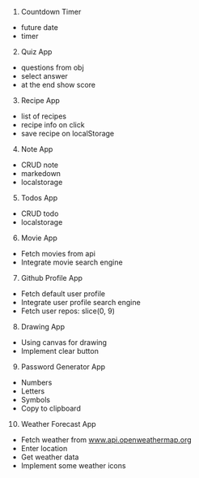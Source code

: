 1. Countdown Timer

- future date
- timer

2. Quiz App

- questions from obj
- select answer
- at the end show score

3. Recipe App

- list of recipes
- recipe info on click
- save recipe on localStorage

4. Note App

- CRUD note
- markedown
- localstorage

5. Todos App

- CRUD todo
- localstorage

6. Movie App

- Fetch movies from api
- Integrate movie search engine

7. Github Profile App

- Fetch default user profile
- Integrate user profile search engine
- Fetch user repos: slice(0, 9)

8. Drawing App

- Using canvas for drawing
- Implement clear button

9. Password Generator App

- Numbers
- Letters
- Symbols
- Copy to clipboard

10. Weather Forecast App

- Fetch weather from www.api.openweathermap.org
- Enter location
- Get weather data
- Implement some weather icons